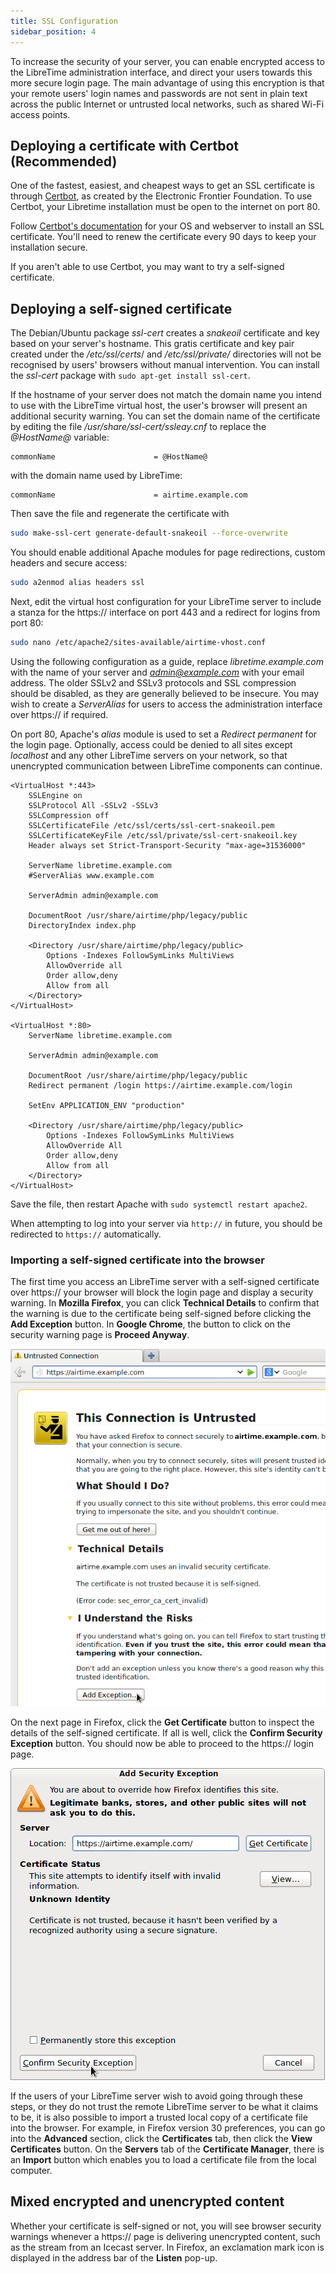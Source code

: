 ```yaml
---
title: SSL Configuration
sidebar_position: 4
---
```


To increase the security of your server, you can enable encrypted access to the LibreTime administration interface, and direct your users towards this more secure login page. The main advantage of using this encryption is that your remote users' login names and passwords are not sent in plain text across the public Internet or untrusted local networks, such as shared Wi-Fi access points.

## Deploying a certificate with Certbot (Recommended)

One of the fastest, easiest, and cheapest ways to get an SSL certificate is through [Certbot](https://certbot.eff.org/), as created by the
Electronic Frontier Foundation. To use Certbot, your Libretime installation must be open to the internet on port 80.

Follow [Certbot's documentation](https://certbot.eff.org/instructions) for your OS and webserver to install an SSL certificate. You'll need to renew the certificate every 90 days to keep your installation secure.

If you aren't able to use Certbot, you may want to try a self-signed certificate.

## Deploying a self-signed certificate

The Debian/Ubuntu package _ssl-cert_ creates a _snakeoil_ certificate and key based on your server's hostname. This gratis certificate and key pair created under the _/etc/ssl/certs_/ and _/etc/ssl/private/_ directories will not be recognised by users' browsers without manual intervention. You can install the _ssl-cert_ package with `sudo apt-get install ssl-cert`.

If the hostname of your server does not match the domain name you intend to use with the LibreTime virtual host, the user's browser will present an additional security warning. You can set the domain name of the certificate by editing the file _/usr/share/ssl-cert/ssleay.cnf_ to replace the _@HostName@_ variable:

    commonName                      = @HostName@

with the domain name used by LibreTime:

    commonName                      = airtime.example.com

Then save the file and regenerate the certificate with

```bash
sudo make-ssl-cert generate-default-snakeoil --force-overwrite
```

You should enable additional Apache modules for page redirections, custom headers and secure access:

```bash
sudo a2enmod alias headers ssl
```

Next, edit the virtual host configuration for your LibreTime server to include a stanza for the https:// interface on port 443 and a redirect for logins from port 80:

```bash
sudo nano /etc/apache2/sites-available/airtime-vhost.conf
```

Using the following configuration as a guide, replace _libretime.example.com_ with the name of your server and *admin@example.com* with your email address. The older SSLv2 and SSLv3 protocols and SSL compression should be disabled, as they are generally believed to be insecure. You may wish to create a _ServerAlias_ for users to access the administration interface over https:// if required.

On port 80, Apache's _alias_ module is used to set a _Redirect permanent_ for the login page. Optionally, access could be denied to all sites except _localhost_ and any other LibreTime servers on your network, so that unencrypted communication between LibreTime components can continue.

```apacheconf title="/etc/apache2/sites-available/airtime-vhost.conf"
<VirtualHost *:443>
    SSLEngine on
    SSLProtocol All -SSLv2 -SSLv3
    SSLCompression off
    SSLCertificateFile /etc/ssl/certs/ssl-cert-snakeoil.pem
    SSLCertificateKeyFile /etc/ssl/private/ssl-cert-snakeoil.key
    Header always set Strict-Transport-Security "max-age=31536000"

    ServerName libretime.example.com
    #ServerAlias www.example.com

    ServerAdmin admin@example.com

    DocumentRoot /usr/share/airtime/php/legacy/public
    DirectoryIndex index.php

    <Directory /usr/share/airtime/php/legacy/public>
        Options -Indexes FollowSymLinks MultiViews
        AllowOverride all
        Order allow,deny
        Allow from all
    </Directory>
</VirtualHost>

<VirtualHost *:80>
    ServerName libretime.example.com

    ServerAdmin admin@example.com

    DocumentRoot /usr/share/airtime/php/legacy/public
    Redirect permanent /login https://airtime.example.com/login

    SetEnv APPLICATION_ENV "production"

    <Directory /usr/share/airtime/php/legacy/public>
        Options -Indexes FollowSymLinks MultiViews
        AllowOverride All
        Order allow,deny
        Allow from all
    </Directory>
</VirtualHost>
```

Save the file, then restart Apache with `sudo systemctl restart apache2`.

When attempting to log into your server via `http://` in future, you should be redirected to `https://` automatically.

### Importing a self-signed certificate into the browser

The first time you access an LibreTime server with a self-signed certificate over https:// your browser will block the login page and display a security warning. In **Mozilla Firefox**, you can click **Technical Details** to confirm that the warning is due to the certificate being self-signed before clicking the **Add Exception** button. In **Google Chrome**, the button to click on the security warning page is **Proceed Anyway**.

![](./ssl-screenshot547-connection_untrusted.png)

On the next page in Firefox, click the **Get Certificate** button to inspect the details of the self-signed certificate. If all is well, click the **Confirm Security Exception** button. You should now be able to proceed to the https:// login page.

![](./ssl-screenshot548-confirm_exception.png)

If the users of your LibreTime server wish to avoid going through these steps, or they do not trust the remote LibreTime server to be what it claims to be, it is also possible to import a trusted local copy of a certificate file into the browser. For example, in Firefox version 30 preferences, you can go into the **Advanced** section, click the **Certificates** tab, then click the **View Certificates** button. On the **Servers** tab of the **Certificate Manager**, there is an **Import** button which enables you to load a certificate file from the local computer.

## Mixed encrypted and unencrypted content

Whether your certificate is self-signed or not, you will see browser security warnings whenever a https:// page is delivering unencrypted content, such as the stream from an Icecast server. In Firefox, an exclamation mark icon is displayed in the address bar of the **Listen** pop-up.
